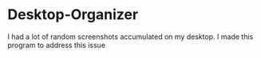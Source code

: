 # Desktop-Organizer
I had a lot of random screenshots accumulated on my desktop. I made this program to address this issue
